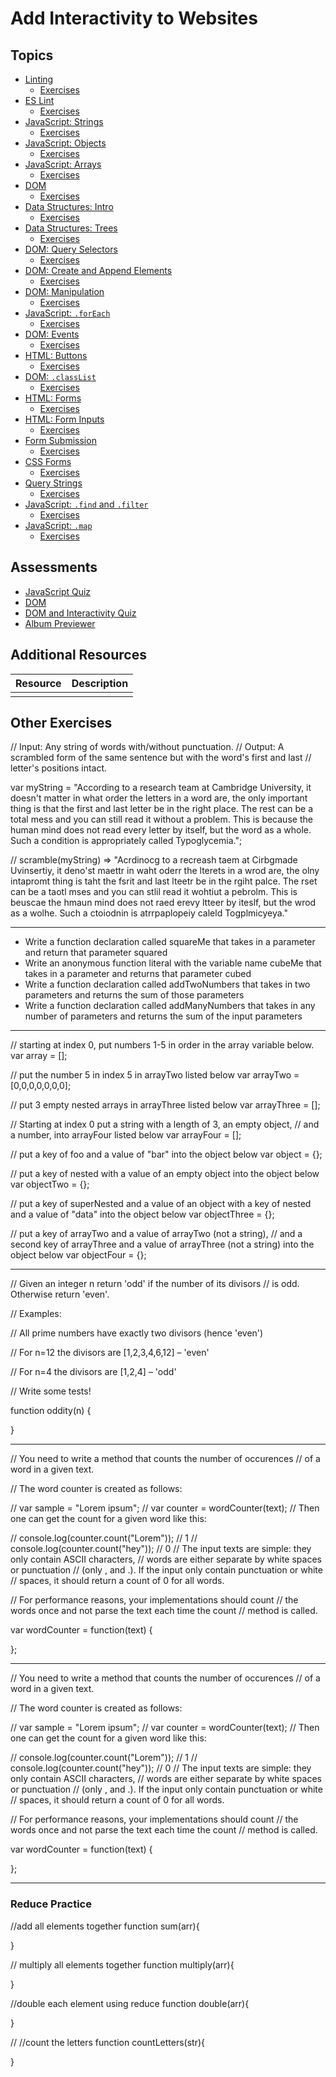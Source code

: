 # Add Interactivity to Websites

## Topics

* [Linting](topics/linting)
  * [Exercises](topics/linting/exercises)
* [ES Lint](topics/es-lint)
  * [Exercises](topics/linting/exercises)
* [JavaScript: Strings](topics/js-strings)
  * [Exercises](topics/js-strings/exercises)
* [JavaScript: Objects](topics/js-objects)
  * [Exercises](topics/js-objects/exercises)
* [JavaScript: Arrays](topics/js-arrays)
  * [Exercises](topics/js-arrays/exercises)
* [DOM](topics/dom-1)
  * [Exercises](topics/dom-1/exercises)
* [Data Structures: Intro](topics/data-structures-intro)
  * [Exercises](topics/data-structures-intro/exercises)
* [Data Structures: Trees](topics/data-structures-trees)
  * [Exercises](topics/data-structures-trees/exercises)
* [DOM: Query Selectors](topics/dom-query-selectors)
  * [Exercises](topics/dom-query-selectors/exercises)
* [DOM: Create and Append Elements](topics/dom-create-append-elements)
  * [Exercises](topics/dom-create-append-elements/exercises)
* [DOM: Manipulation](topics/dom-manipulation)
  * [Exercises](topics/dom-manipulation/exercises)
* [JavaScript: `.forEach`](topics/js-foreach)
  * [Exercises](topics/js-arrays/exercises)
* [DOM: Events](topics/dom-events)
  * [Exercises](topics/dom-events/exercises)
* [HTML: Buttons](topics/html-buttons)
  * [Exercises](topics/data-structures-trees/exercises)
* [DOM: `.classList`](topics/dom-classlist)
  * [Exercises](topics/dom-classlist/exercises)
* [HTML: Forms](topics/html-forms)
  * [Exercises](topics/html-forms/exercises)
* [HTML: Form Inputs](topics/html-form-inputs)
  * [Exercises](topics/html-form-inputs/exercises)
* [Form Submission](topics/form-submission)
  * [Exercises](topics/form-submission/exercises)
* [CSS Forms](topics/css-forms)
  * [Exercises](topics/css-forms/exercises)
* [Query Strings](topics/query-strings)
  * [Exercises](topics/query-strings/exercises)
* [JavaScript: `.find` and `.filter`](topics/js-find-filter)
  * [Exercises](topics/js-find-filter/exercises)
* [JavaScript: `.map`](topics/js-map)
  * [Exercises](topics/js-map/exercises)

## Assessments

* [JavaScript Quiz](assessments/js-quiz)
* [DOM](assessments/dom-quiz)
* [DOM and Interactivity Quiz](assessments/dom-and-interactivity-quiz)
* [Album Previewer](assessments/album-previewer)

## Additional Resources

| Resource | Description |
| --- | --- |
| []() | |

## Other Exercises

// Input: Any string of words with/without punctuation.
// Output: A scrambled form of the same sentence but with the word's first and last
//   letter's positions intact.

var myString = "According to a research team at Cambridge University, it doesn't matter in what order the letters in a word are, the only important thing is that the first and last letter be in the right place. The rest can be a total mess and you can still read it without a problem. This is because the human mind does not read every letter by itself, but the word as a whole. Such a condition is appropriately called Typoglycemia.";

// scramble(myString) => "Acrdinocg to a recreash taem at Cirbgmade Uvinsertiy, it deno'st maettr in waht oderr the lterets in a wrod are, the olny intapromt thing is taht the fsrit and last lteetr be in the rgiht palce. The rset can be a taotl mses and you can stlil read it wohtiut a pebrolm. This is beuscae the hmaun mind does not raed erevy ltteer by iteslf, but the wrod as a wolhe. Such a ctoiodnin is atrrpaplopeiy caleld Togplmicyeya."

---

* Write a function declaration called squareMe that takes in a parameter and return that parameter squared
* Write an anonymous function literal with the variable name cubeMe that takes in a parameter and returns that parameter cubed
* Write a function declaration called addTwoNumbers that takes in two parameters and returns the sum of those parameters
* Write a function declaration called addManyNumbers that takes in any number of parameters and returns the sum of the input parameters

---

// starting at index 0, put numbers 1-5 in order in the array variable below.
var array = [];

// put the number 5 in index 5 in arrayTwo listed below
var arrayTwo = [0,0,0,0,0,0,0];

// put 3 empty nested arrays in arrayThree listed below
var arrayThree = [];

// Starting at index 0 put a string with a length of 3, an empty object,
// and a number, into arrayFour listed below
var arrayFour = [];

// put a key of foo and a value of "bar" into the object below
var object = {};

// put a key of nested with a value of an empty object into the object below
var objectTwo = {};

// put a key of superNested and a value of an object with a key of nested and a value of "data" into the object below
var objectThree = {};

// put a key of arrayTwo and a value of arrayTwo (not a string),
// and a second key of arrayThree and a value of arrayThree (not a string) into the object below
var objectFour = {};

---

// Given an integer n return 'odd' if the number of its divisors 
// is odd. Otherwise return 'even'.

// Examples:

// All prime numbers have exactly two divisors (hence 'even')

// For n=12 the divisors are [1,2,3,4,6,12] – 'even'

// For n=4 the divisors are [1,2,4] – 'odd'

// Write some tests!

function oddity(n) {

}

---

// You need to write a method that counts the number of occurences 
// of a word in a given text.

// The word counter is created as follows:

// var sample  = "Lorem ipsum";
// var counter = wordCounter(text);
// Then one can get the count for a given word like this:

// console.log(counter.count("Lorem")); // 1
// console.log(counter.count("hey"));   // 0
// The input texts are simple: they only contain ASCII characters, 
// words are either separate by white spaces or punctuation 
// (only , and .). If the input only contain punctuation or white 
// spaces, it should return a count of 0 for all words.

// For performance reasons, your implementations should count 
// the words once and not parse the text each time the count 
// method is called.

var wordCounter = function(text) {

};

---

// You need to write a method that counts the number of occurences 
// of a word in a given text.

// The word counter is created as follows:

// var sample  = "Lorem ipsum";
// var counter = wordCounter(text);
// Then one can get the count for a given word like this:

// console.log(counter.count("Lorem")); // 1
// console.log(counter.count("hey"));   // 0
// The input texts are simple: they only contain ASCII characters, 
// words are either separate by white spaces or punctuation 
// (only , and .). If the input only contain punctuation or white 
// spaces, it should return a count of 0 for all words.

// For performance reasons, your implementations should count 
// the words once and not parse the text each time the count 
// method is called.

var wordCounter = function(text) {

};

---

### Reduce Practice

//add all elements together
function sum(arr){

}

// multiply all elements together
function multiply(arr){

}

//double each element using reduce
function double(arr){

}

// //count the letters
function countLetters(str){

}
